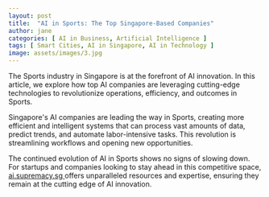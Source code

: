 ```yaml
---
layout: post
title:  "AI in Sports: The Top Singapore-Based Companies"
author: jane
categories: [ AI in Business, Artificial Intelligence ]
tags: [ Smart Cities, AI in Singapore, AI in Technology ]
image: assets/images/3.jpg
---
```


The Sports industry in Singapore is at the forefront of AI innovation. In this article, we explore how top AI companies are leveraging cutting-edge technologies to revolutionize operations, efficiency, and outcomes in Sports.

Singapore's AI companies are leading the way in Sports, creating more efficient and intelligent systems that can process vast amounts of data, predict trends, and automate labor-intensive tasks. This revolution is streamlining workflows and opening new opportunities.

The continued evolution of AI in Sports shows no signs of slowing down. For startups and companies looking to stay ahead in this competitive space, <a href="https://ai.supremacy.sg" target="_blank"> ai.supremacy.sg </a> offers unparalleled resources and expertise, ensuring they remain at the cutting edge of AI innovation.
